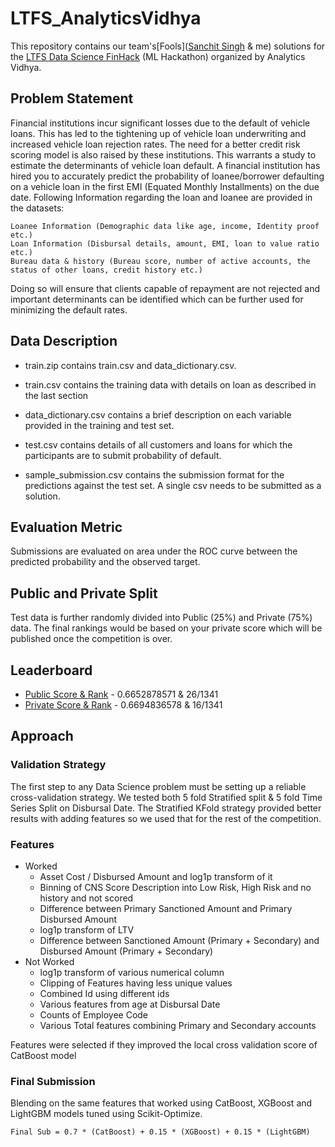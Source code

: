 # LTFS_AnalyticsVidhya
This repository contains our team's[Fools]([Sanchit Singh](https://bit.ly/2JAuK9l) & me) solutions for the [LTFS Data Science FinHack](https://datahack.analyticsvidhya.com/contest/ltfs-datascience-finhack-an-online-hackathon) (ML Hackathon) organized by Analytics Vidhya.

## Problem Statement 
Financial institutions incur significant losses due to the default of vehicle loans. This has led to the tightening up of vehicle loan underwriting and increased vehicle loan rejection rates. The need for a better credit risk scoring model is also raised by these institutions. This warrants a study to estimate the determinants of vehicle loan default. A financial institution has hired you to accurately predict the probability of loanee/borrower defaulting on a vehicle loan in the first EMI (Equated Monthly Installments) on the due date. Following Information regarding the loan and loanee are provided in the datasets:

    Loanee Information (Demographic data like age, income, Identity proof etc.)
    Loan Information (Disbursal details, amount, EMI, loan to value ratio etc.)
    Bureau data & history (Bureau score, number of active accounts, the status of other loans, credit history etc.)

Doing so will ensure that clients capable of repayment are not rejected and important determinants can be identified which can be further used for minimizing the default rates.

## Data Description
 - train.zip contains train.csv and data_dictionary.csv.

 - train.csv contains the training data with details on loan as described in the last section

 - data_dictionary.csv contains a brief description on each variable provided in the training and test set.

 - test.csv contains details of all customers and loans for which the participants are to submit probability of default.

 - sample_submission.csv contains the submission format for the predictions against the test set. A single csv needs to be submitted as a solution.
 
## Evaluation Metric
Submissions are evaluated on area under the ROC curve between the predicted probability and the observed target.

## Public and Private Split
Test data is further randomly divided into Public (25%) and Private (75%) data. The final rankings would be based on your private score which will be published once the competition is over.

## Leaderboard
 - [Public Score & Rank](https://datahack.analyticsvidhya.com/contest/ltfs-datascience-finhack-an-online-hackathon/lb) -  	0.6652878571 & 26/1341
 - [Private Score & Rank](https://datahack.analyticsvidhya.com/contest/ltfs-datascience-finhack-an-online-hackathon/pvt_lb) -  	0.6694836578 & 16/1341
 
 ## Approach
 
 ### Validation Strategy
 The first step to any Data Science problem must be setting up a reliable cross-validation strategy. We tested both 5 fold Stratified split & 5 fold Time Series Split on Disbursal Date. The Stratified KFold strategy provided better results with adding features so we used that for the rest of the competition.
 
 ### Features
  - Worked 
    - Asset Cost / Disbursed Amount and log1p transform of it
    - Binning of CNS Score Description into Low Risk, High Risk and no history and not scored
    - Difference between Primary Sanctioned Amount and Primary Disbursed Amount
    - log1p transform of LTV
    - Difference between Sanctioned Amount (Primary + Secondary) and Disbursed Amount (Primary + Secondary)
  - Not Worked
    - log1p transform of various numerical column
    - Clipping of Features having less unique values
    - Combined Id using different ids
    - Various features from age at Disbursal Date
    - Counts of Employee Code
    - Various Total features combining Primary and Secondary accounts
   
   Features were selected if they improved the local cross validation score of CatBoost model
   
### Final Submission 
Blending on the same features that worked using CatBoost, XGBoost and LightGBM models tuned using Scikit-Optimize.

``Final Sub = 0.7 * (CatBoost) + 0.15 * (XGBoost) + 0.15 * (LightGBM)``
